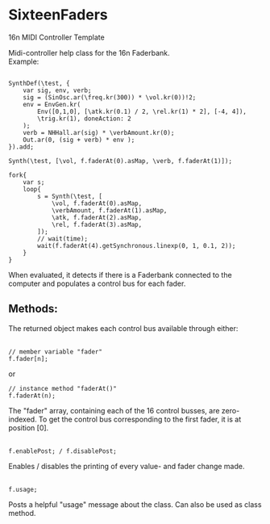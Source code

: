 # SixteenFaders
16n MIDI Controller Template

Midi-controller help class for the 16n Faderbank.
<br>
Example:
```supercollider

SynthDef(\test, {
    var sig, env, verb;
    sig = (SinOsc.ar(\freq.kr(300)) * \vol.kr(0))!2;
    env = EnvGen.kr(
        Env([0,1,0], [\atk.kr(0.1) / 2, \rel.kr(1) * 2], [-4, 4]),
        \trig.kr(1), doneAction: 2
    );
    verb = NHHall.ar(sig) * \verbAmount.kr(0);
    Out.ar(0, (sig + verb) * env );
}).add;

Synth(\test, [\vol, f.faderAt(0).asMap, \verb, f.faderAt(1)]);

fork{
    var s;
    loop{
        s = Synth(\test, [
            \vol, f.faderAt(0).asMap,
            \verbAmount, f.faderAt(1).asMap,
            \atk, f.faderAt(2).asMap,
            \rel, f.faderAt(3).asMap,
        ]);
        // wait(time);
        wait(f.faderAt(4).getSynchronous.linexp(0, 1, 0.1, 2));
    }
}
```
When evaluated, it detects if there is a Faderbank connected to the computer and populates a control bus for each fader.

## Methods:
The returned object makes each control bus available through either:<br>
<br>
```supercollider
// member variable "fader"
f.fader[n];

```
or
```supercollider
// instance method "faderAt()"
f.faderAt(n);
```
The "fader" array, containing each of the 16 control busses, are zero-indexed.
To get the control bus corresponding to the first fader, it is at position [0].<br>
<br>
```supercollider
f.enablePost; / f.disablePost;
```
Enables / disables the printing of every value- and fader change made.<br>
<br>
```supercollider
f.usage;
```
Posts a helpful "usage" message about the class. Can also be used as class method.
<br>
